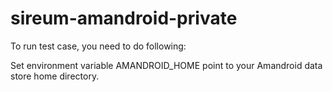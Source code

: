 sireum-amandroid-private
========================
To run test case, you need to do following:

Set environment variable AMANDROID_HOME point to your Amandroid data store home directory.
